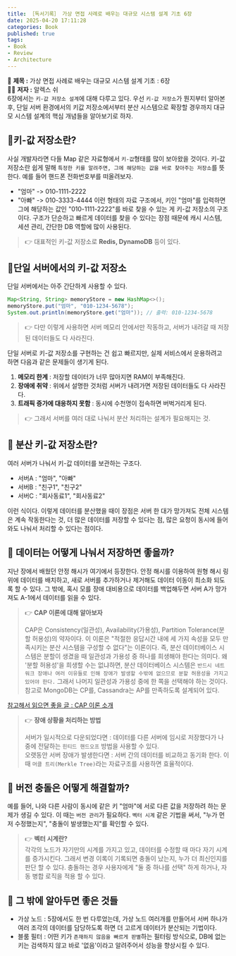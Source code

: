 ```yaml
---
title: ［독서기록］ 가상 면접 사례로 배우는 대규모 시스템 설계 기초 6장                 
date: 2025-04-20 17:11:28
categories: Book          
published: true 
tags:
- Book 
- Review          
- Architecture 
---  
```

 
📖 **제목 :** 가상 면접 사례로 배우는 대규모 시스템 설계 기초 : 6장  
🙋‍♂️ **저자 :** 알렉스 쉬    
6장에서는 `키-값 저장소 설계`에 대해 다루고 있다. 우선 `키-값 저장소`가 뭔지부터 알아본 후, 단일 서버 환경에서의 키값 저장소에서부터 분산 시스템으로 확장할 경우까지 대규모 시스템 설계의 핵심 개념들을 알아보기로 하자. 

## 📌키-값 저장소란?     
사실 개발자라면 다들 Map 같은 자료형에서 `키-값`형태를 많이 보아왔을 것이다. 키-값 저장소란 쉽게 말해 `특정한 키를 알려주면, 그에 해당하는 값을 바로 찾아주는 저장소`를 뜻한다. 예를 들어 핸드폰 전화번호부를 떠올려보자.  
- "엄마" -> 010-1111-2222 
- "아빠" -> 010-3333-4444 
이런 형태의 자료 구조에서, 키인 "엄마"를 입력하면 그에 해당하는 값인 "010-1111-2222"를 바로 찾을 수 있는 게 키-값 저장소의 구조이다. 구조가 단순하고 빠르게 데이터를 찾을 수 있다는 장점 때문에 캐시 시스템, 세션 관리, 간단한 DB 역할에 많이 사용된다.   

> 👉 대표적인 키-값 저장소로 **Redis, DynamoDB** 등이 있다. 

## 📌단일 서버에서의 키-값 저장소    
단일 서버에서는 아주 간단하게 사용할 수 있다.  
```java 
Map<String, String> memoryStore = new HashMap<>();
memoryStore.put("엄마", "010-1234-5678");
System.out.println(memoryStore.get("엄마")); // 출력: 010-1234-5678
``` 
> 👉 다만 이렇게 사용하면 서버 메모리 안에서만 작동하고, 서버가 내려갈 때 저장된 데이터들도 다 사라진다.  

단일 서버로 키-값 저장소를 구현하는 건 쉽고 빠르지만, 실제 서비스에서 운용하려고 하면 다음과 같은 문제들이 생기게 된다. 
1. **메모리 한계** : 저장할 데이터가 너무 많아지면 RAM이 부족해진다. 
2. **장애에 취약** : 위에서 설명한 것처럼 서버가 내려가면 저장된 데이터들도 다 사라진다.  
3. **트래픽 증가에 대응하지 못함** : 동시에 수천명이 접속하면 버벅거리게 된다. 

> 👉 그래서 서버를 여러 대로 나눠서 분산 처리하는 설계가 필요해지는 것.   

## 📌 분산 키-값 저장소란?    

여러 서버가 나눠서 키-값 데이터를 보관하는 구조다. 
- 서버A : "엄마", "아빠" 
- 서버B : "친구1", "친구2"
- 서버C : "회사동료1", "회사동료2" 

이런 식이다. 이렇게 데이터를 분산했을 때이 장점은 서버 한 대가 망가져도 전체 시스템은 계속 작동한다는 것, 더 많은 데이터를 저장할 수 있다는 점, 많은 요청이 동시에 들어와도 나눠서 처리할 수 있다는 점이다.  

## 📌 데이터는 어떻게 나눠서 저장하면 좋을까? 
지난 장에서 배웠던 안정 해시가 여기에서 등장한다. 안정 해시를 이용하여 원형 해시 링 위에 데이터를 배치하고, 새로 서버를 추가하거나 제거해도 데이터 이동이 최소화 되도록 할 수 있다. 그 밖에, 혹시 모를 장애 대비용으로 데이터를 백업해두면 서버 A가 망가져도 A-1에서 데이터를 읽을 수 있다.  

> 👉 **CAP 이론에 대해 알아보자**  
> 
> CAP은 Consistency(일관성), Availability(가용성), Partition Tolerance(분할 허용성)의 약자이다. 이 이론은 "적절한 응답시간 내에 세 가지 속성을 모두 만족시키는 분산 시스템을 구성할 수 없다"는 이론이다. 즉, 분산 데이터베이스 시스템은 분할이 생겼을 때 일관성과 가용성 중 하나를 희생해야 한다는 의미다. 왜 '분할 허용성'을 희생할 수는 없냐하면, 분산 데이터베이스 시스템은 `반드시 네트워크 장애나 여러 이유들로 인해 장애가 발생할 수밖에 없으므로 분할 허용성을 가지고 있어야 한다.` 그래서 나머지 일관성과 가용성 중에 한 쪽을 선택해야 하는 것이다.  
참고로 MongoDB는 CP를, Cassandra는 AP를 만족하도록 설계되어 있다.  

[참고해서 읽으면 좋을 글 : CAP 이론 소개](https://onduway.tistory.com/106)

> 👉 **장애 상황을 처리하는 방법**  
> 
> 서버가 일시적으로 다운되었다면 : 데이터를 다른 서버에 임시로 저장했다가 나중에 전달하는 `힌티드 핸드오프` 방법을 사용할 수 있다.  
> 오랫동안 서버 장애가 발생한다면 : 서버 간의 데이터를 비교하고 동기화 한다. 이때 `머클 트리(Merkle Tree)`라는 자료구조를 사용하면 효율적이다. 

## 📌 버전 충돌은 어떻게 해결할까?  
예를 들어, 나와 다른 사람이 동시에 같은 키 "엄마"에 서로 다른 값을 저장하려 하는 문제가 생길 수 있다. 이 때는 `버전 관리`가 필요하다. `벡터 시계` 같은 기법을 써서, "누가 먼저 수정했는지", "충돌이 발생했는지"를 확인할 수 있다.  

> 👉 **벡터 시계란?**  
> 각각의 노드가 자기만의 시계를 가지고 있고, 데이터를 수정할 때 마다 자기 시계를 증가시킨다. 그래서 변경 이록이 기록되면 충돌이 났는지, 누가 더 최신인지를 판단 할 수 있다. 충돌하는 경우 사용자에게 "둘 중 하나를 선택" 하게 하거나, 자동 병합 로직을 적용 할 수 있다.  

## 📌 그 밖에 알아두면 좋은 것들 
- 가상 노드 : 5장에서도 한 번 다루었는데, 가상 노드 여러개를 만들어서 서버 하나가 여러 조각의 데이터를 담당하도록 하면 더 고르게 데이터가 분산되는 기법이다. 
- 블룸 필터 : 어떤 키가 `존재하지 않음을 빠르게 판별`하는 필터링 방식으로, DB에 없는 키는 검색하지 않고 바로 '없음'이라고 알려주어서 성능을 향상시킬 수 있다.  